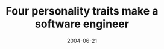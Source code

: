 ---
abstract: ''
authors:
- Wolfgang Zuser
- Thomas Grechenig
date: '2004-06-21'
featured: false
links:
- name: Publik
  url: https://publik.tuwien.ac.at/showentry.php?ID=138883&lang=1
publication_types:
- '0'
publishDate: '2004-06-21'
title: Four personality traits make a software engineer
url_pdf: ''
---